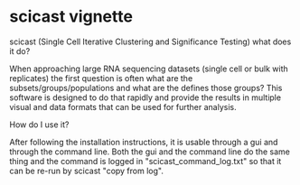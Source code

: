scicast vignette
==================

scicast (Single Cell Iterative Clustering and Significance Testing) what does it do?

When approaching large RNA sequencing datasets (single cell or bulk with replicates) the first question is often what are the subsets/groups/populations and what are the defines those groups? This software is designed to do that rapidly and provide the results in multiple visual and data formats that can be used for further analysis.

How do I use it?

After following the installation instructions, it is usable through a gui and through the command line. Both the gui and the command line do the same thing and the command is logged in "scicast_command_log.txt" so that it can be re-run by scicast "copy from log".
